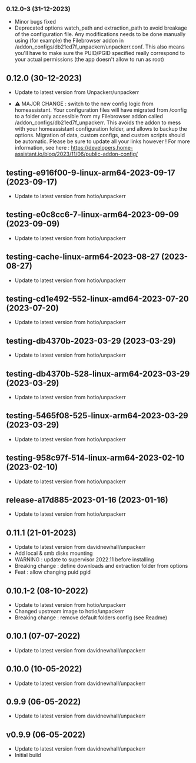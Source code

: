 ### 0.12.0-3 (31-12-2023)
- Minor bugs fixed
- Deprecated options watch_path and extraction_path to avoid breakage of the configuration file. Any modifications needs to be done manually using (for example) the Filebrowser addon in /addon_configs/db21ed7f_unpackerr/unpackerr.conf. This also means you'll have to make sure the PUID/PGID specified really correspond to your actual permissions (the app doesn't allow to run as root)

## 0.12.0 (30-12-2023)
- Update to latest version from Unpackerr/unpackerr

- &#9888; MAJOR CHANGE : switch to the new config logic from homeassistant. Your configuration files will have migrated from /config to a folder only accessible from my Filebrowser addon called /addon_configs/db21ed7f_unpackerr. This avoids the addon to mess with your homeassistant configuration folder, and allows to backup the options. Migration of data, custom configs, and custom scripts should be automatic. Please be sure to update all your links however ! For more information, see here : https://developers.home-assistant.io/blog/2023/11/06/public-addon-config/

## testing-e916f00-9-linux-arm64-2023-09-17 (2023-09-17)
- Update to latest version from hotio/unpackerr

## testing-e0c8cc6-7-linux-arm64-2023-09-09 (2023-09-09)
- Update to latest version from hotio/unpackerr

## testing-cache-linux-arm64-2023-08-27 (2023-08-27)
- Update to latest version from hotio/unpackerr

## testing-cd1e492-552-linux-amd64-2023-07-20 (2023-07-20)
- Update to latest version from hotio/unpackerr

## testing-db4370b-2023-03-29 (2023-03-29)
- Update to latest version from hotio/unpackerr

## testing-db4370b-528-linux-arm64-2023-03-29 (2023-03-29)
- Update to latest version from hotio/unpackerr

## testing-5465f08-525-linux-arm64-2023-03-29 (2023-03-29)
- Update to latest version from hotio/unpackerr

## testing-958c97f-514-linux-arm64-2023-02-10 (2023-02-10)
- Update to latest version from hotio/unpackerr

## release-a17d885-2023-01-16 (2023-01-16)
- Update to latest version from hotio/unpackerr

## 0.11.1 (21-01-2023)
- Update to latest version from davidnewhall/unpackerr
- Add local & smb disks mounting
- WARNING : update to supervisor 2022.11 before installing
- Breaking change : define downloads and extraction folder from options
- Feat : allow changing puid pgid

## 0.10.1-2 (08-10-2022)
- Update to latest version from hotio/unpackerr
- Changed upstream image to hotio/unpackerr
- Breaking change : remove default folders config (see Readme)

## 0.10.1 (07-07-2022)
- Update to latest version from davidnewhall/unpackerr

## 0.10.0 (10-05-2022)
- Update to latest version from davidnewhall/unpackerr

## 0.9.9 (06-05-2022)
- Update to latest version from davidnewhall/unpackerr

## v0.9.9 (06-05-2022)
- Update to latest version from davidnewhall/unpackerr
- Initial build
